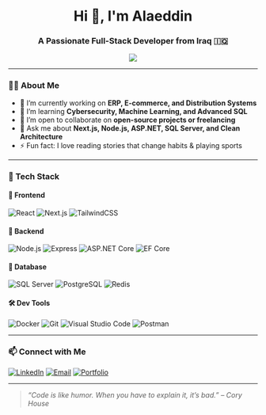 <h1 align="center">Hi 👋, I'm Alaeddin</h1>
<h3 align="center">A Passionate Full-Stack Developer from Iraq 🇮🇶</h3>

<p align="center">
  <img src="https://readme-typing-svg.herokuapp.com?font=Fira+Code&weight=500&size=24&pause=1000&center=true&vCenter=true&width=435&lines=Full-Stack+Web+Developer;Lifelong+Learner+%F0%9F%93%9A;Clean+Architecture+Enthusiast;Let's+Build+Something+Awesome!" />
</p>

---

### 👨‍💻 About Me

- 🔭 I’m currently working on **ERP, E-commerce, and Distribution Systems**
- 🌱 I’m learning **Cybersecurity, Machine Learning, and Advanced SQL**
- 👯 I’m open to collaborate on **open-source projects or freelancing**
- 💬 Ask me about **Next.js, Node.js, ASP.NET, SQL Server, and Clean Architecture**
- ⚡ Fun fact: I love reading stories that change habits & playing sports

---

### 🧰 Tech Stack

#### 🚀 Frontend
![React](https://img.shields.io/badge/-React-61DAFB?logo=react&logoColor=black&style=flat)
![Next.js](https://img.shields.io/badge/-Next.js-black?logo=next.js&style=flat)
![TailwindCSS](https://img.shields.io/badge/-Tailwind-06B6D4?logo=tailwindcss&logoColor=white&style=flat)

#### 🔧 Backend
![Node.js](https://img.shields.io/badge/-Node.js-339933?logo=node.js&logoColor=white&style=flat)
![Express](https://img.shields.io/badge/-Express-black?logo=express&style=flat)
![ASP.NET Core](https://img.shields.io/badge/-ASP.NET%20Core-512BD4?logo=dotnet&logoColor=white&style=flat)
![EF Core](https://img.shields.io/badge/-Entity%20Framework%20Core-6DB33F?style=flat)

#### 🧠 Database
![SQL Server](https://img.shields.io/badge/-SQL%20Server-CC2927?logo=microsoftsqlserver&logoColor=white&style=flat)
![PostgreSQL](https://img.shields.io/badge/-PostgreSQL-336791?logo=postgresql&logoColor=white&style=flat)
![Redis](https://img.shields.io/badge/-Redis-DC382D?logo=redis&logoColor=white&style=flat)

#### 🛠️ Dev Tools
![Docker](https://img.shields.io/badge/-Docker-2496ED?logo=docker&logoColor=white&style=flat)
![Git](https://img.shields.io/badge/-Git-F05032?logo=git&logoColor=white&style=flat)
![Visual Studio Code](https://img.shields.io/badge/-VS%20Code-007ACC?logo=visual-studio-code&logoColor=white&style=flat)
![Postman](https://img.shields.io/badge/-Postman-FF6C37?logo=postman&logoColor=white&style=flat)

<!-- ---

### 📈 GitHub Stats

<p align="center">
  <img src="https://github-readme-stats.vercel.app/api?username=alaa-eddin-963&show_icons=true&theme=tokyonight" alt="GitHub Stats" />
  <br/>
  <img src="https://github-readme-streak-stats.herokuapp.com/?user=alaa-eddin-963&theme=tokyonight" alt="GitHub Streak" />
</p> -->
<!-- ![Languages](https://img.shields.io/badge/Code-JavaScript-informational?style=flat&logo=javascript&logoColor=white)
![GitHub Followers](https://img.shields.io/github/followers/alaa-eddin-963?label=Follow&style=social)
![Stars](https://img.shields.io/github/stars/alaa-eddin-963/ElamassuFE?style=social)
![Last Commit](https://img.shields.io/github/last-commit/alaa-eddin-963/) -->

---

### 📫 Connect with Me

[![LinkedIn](https://img.shields.io/badge/-LinkedIn-0A66C2?logo=linkedin&logoColor=white)](https://www.linkedin.com/in/alaa-eddin-khattab-84a78a33a)
[![Email](https://img.shields.io/badge/-Email-D14836?logo=gmail&logoColor=white)](mailto:alaaeddin785@gmail.com)
[![Portfolio](https://img.shields.io/badge/-Portfolio-000000?logo=github&logoColor=white)](https://alaaeddin.vercel.app/)

---

> *“Code is like humor. When you have to explain it, it’s bad.” – Cory House*

